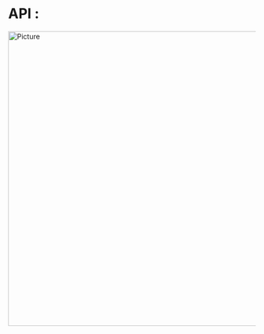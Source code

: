 # API : 

<img src="https://github.com/1Ahmedzedan/js_cheat_sheet/assets/116225212/17115824-605a-457e-bb08-6f6076ec176b" 
        alt="Picture" 
        width="800" 
        height="600" 
        style="display: block; margin: 0 auto" />
